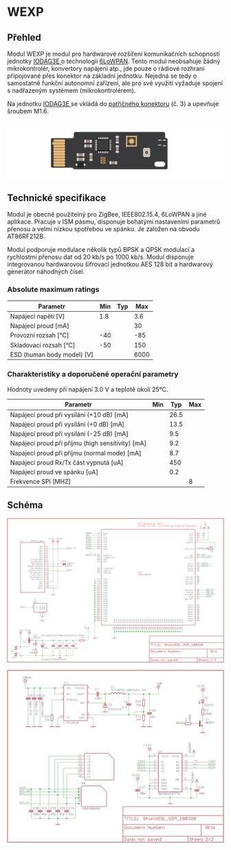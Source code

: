 # WEXP

## Přehled

Modul WEXP je modul pro hardwarové rozšíření komunikačních schopností jednotky [IODAG3E ](../zakladni-jednotky/iodag3e/)o technologii [6LoWPAN](../../konektivita/6lowpan.md). Tento modul neobsahuje žádný mikrokontrolér, konvertory napájení atp., jde pouze o rádiové rozhraní připojované přes konektor na základní jednotku. Nejedná se tedy o samostatně funkční autonomní zařízení, ale pro své využití vyžaduje spojení s nadřazeným systémem \(mikrokontrolérem\).

Na jednotku [IODAG3E ](../zakladni-jednotky/iodag3e/)se vkládá do [patřičného konektoru](../zakladni-jednotky/iodag3e/rozhrani-a-periferie.md#prehled) \(č. 3\) a upevňuje šroubem M1.6.

![](../../../.gitbook/assets/wexp_detail_small.png)

## Technické specifikace

Modul je obecně použitelný pro ZigBee, IEEE802.15.4, 6LoWPAN a jiné aplikace. Pracuje v ISM pásmu, disponuje bohatými nastaveními parametrů přenosu a velmi nízkou spotřebou ve spánku. Je založen na obvodu AT86RF212B.

Modul podporuje modulace několik typů BPSK a QPSK modulací a rychlostmi přenosu dat od 20 kb/s po 1000 kb/s. Modul disponuje integrovanou hardwarovou šifrovací jednotkou AES 128 bit a hardwarový generátor náhodných čísel.

### Absolute maximum ratings

| **Parametr** | **Min** | **Typ** | **Max** |
| --- | --- | --- | --- |
| Napájecí napětí \[V\] | 1.8 |  | 3.6 |
| Napájecí proud \[mA\] |  |  | 30 |
| Provozní rozsah \[°C\] | -40 |  | -85 |
| Skladovací rozsah \[°C\] | -50 |  | 150 |
| ESD \(human body model\) \[V\] |  |  | 6000 |

### Charakteristiky a doporučené operační parametry

Hodnoty uvedeny při napájení 3.0 V a teplotě okolí 25°C.

| **Parametr** | **Min** | **Typ** | **Max** |
| --- | --- | --- | --- |
| Napájecí proud při vysílání \(+10 dB\) \[mA\] |  | 26.5 |  |
| Napájecí proud při vysílání \(+0 dB\) \[mA\] |  | 13.5 |  |
| Napájecí proud při vysílání \(-25 dB\) \[mA\] |  | 9.5 |  |
| Napájecí proud při příjmu \(high sensitivity\) \[mA\] |  | 9.2 |  |
| Napájecí proud při příjmu \(normal mode\) \[mA\] |  | 8.7 |  |
| Napájecí proud Rx/Tx část vypnutá \[uA\] |  | 450 |  |
| Napájecí proud ve spánku \[uA\] |  | 0.2 |  |
| Frekvence SPI \[MHZ\] |  |  | 8 |

## Schéma

![Sch&#xE9;ma GSM shieldu s GSM modulem, ant&#xE9;nou a nap&#xE1;jec&#xED; &#x10D;&#xE1;st&#xED;. ](../../../.gitbook/assets/shieldg3l_gsm_180320_1.png)

![Voliteln&#xFD; sp&#xED;nan&#xFD; zdroj, p&#x159;eklada&#x10D; nap&#x11B;&#x165;ov&#xFD;ch &#xFA;rovn&#xED;, slot na SIM kartu nebo obvod eSIM.](../../../.gitbook/assets/shieldg3l_gsm_180320_2.png)

